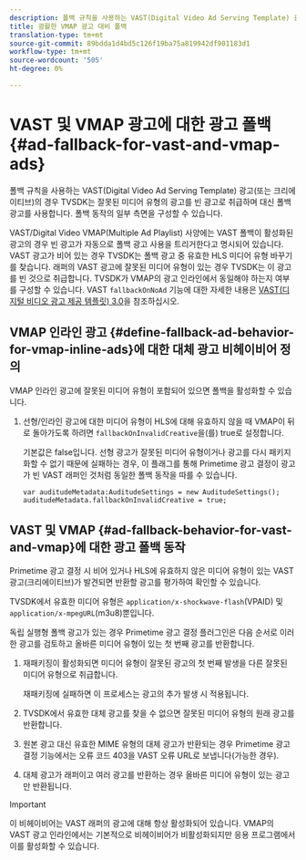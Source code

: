 ```yaml
---
description: 폴백 규칙을 사용하는 VAST(Digital Video Ad Serving Template) 광고(또는 크리에이티브)의 경우 TVSDK는 잘못된 미디어 유형의 광고를 빈 광고로 취급하며 대신 폴백 광고를 사용합니다. 폴백 동작의 일부 측면을 구성할 수 있습니다.
title: 광활한 VMAP 광고 대비 폴백
translation-type: tm+mt
source-git-commit: 89bdda1d4bd5c126f19ba75a819942df901183d1
workflow-type: tm+mt
source-wordcount: '505'
ht-degree: 0%

---
```



# VAST 및 VMAP 광고에 대한 광고 폴백 {#ad-fallback-for-vast-and-vmap-ads}

폴백 규칙을 사용하는 VAST(Digital Video Ad Serving Template) 광고(또는 크리에이티브)의 경우 TVSDK는 잘못된 미디어 유형의 광고를 빈 광고로 취급하며 대신 폴백 광고를 사용합니다. 폴백 동작의 일부 측면을 구성할 수 있습니다.

VAST/Digital Video VMAP(Multiple Ad Playlist) 사양에는 VAST 폴백이 활성화된 광고의 경우 빈 광고가 자동으로 폴백 광고 사용을 트리거한다고 명시되어 있습니다. VAST 광고가 비어 있는 경우 TVSDK는 폴백 광고 중 유효한 HLS 미디어 유형 바꾸기를 찾습니다. 래퍼의 VAST 광고에 잘못된 미디어 유형이 있는 경우 TVSDK는 이 광고를 빈 것으로 취급합니다. TVSDK가 VMAP의 광고 인라인에서 동일해야 하는지 여부를 구성할 수 있습니다. VAST `fallbackOnNoAd` 기능에 대한 자세한 내용은 [VAST(디지털 비디오 광고 제공 템플릿) 3.0](https://www.iab.net/guidelines/508676/digitalvideo/vsuite/vast)을 참조하십시오.

## VMAP 인라인 광고 {#define-fallback-ad-behavior-for-vmap-inline-ads}에 대한 대체 광고 비헤이비어 정의

VMAP 인라인 광고에 잘못된 미디어 유형이 포함되어 있으면 폴백을 활성화할 수 있습니다.

1. 선형/인라인 광고에 대한 미디어 유형이 HLS에 대해 유효하지 않을 때 VMAP이 뒤로 돌아가도록 하려면 `fallbackOnInvalidCreative`을(를) true로 설정합니다.

   기본값은 false입니다. 선형 광고가 잘못된 미디어 유형이거나 광고를 다시 패키지화할 수 없기 때문에 실패하는 경우, 이 플래그를 통해 Primetime 광고 결정이 광고가 빈 VAST 래퍼인 것처럼 동일한 폴백 동작을 따를 수 있습니다.

   ```
   var auditudeMetadata:AuditudeSettings = new AuditudeSettings(); 
   auditudeMetadata.fallbackOnInvalidCreative = true;
   ```

## VAST 및 VMAP {#ad-fallback-behavior-for-vast-and-vmap}에 대한 광고 폴백 동작

Primetime 광고 결정 시 비어 있거나 HLS에 유효하지 않은 미디어 유형이 있는 VAST 광고(크리에이티브)가 발견되면 반환할 광고를 평가하여 확인할 수 있습니다.

<!--<a id="section_9F60AF00CE9645848EAAF8C06A9E426B"></a>-->

TVSDK에서 유효한 미디어 유형은 `application/x-shockwave-flash`(VPAID) 및 `application/x-mpegURL`(m3u8)뿐입니다.

독립 실행형 폴백 광고가 있는 경우 Primetime 광고 결정 플러그인은 다음 순서로 이러한 광고를 검토하고 올바른 미디어 유형이 있는 첫 번째 광고를 반환합니다.

1. 재패키징이 활성화되면 미디어 유형이 잘못된 광고의 첫 번째 발생을 다른 잘못된 미디어 유형으로 취급합니다.

   재패키징에 실패하면 이 프로세스는 광고의 추가 발생 시 적용됩니다.
1. TVSDK에서 유효한 대체 광고를 찾을 수 없으면 잘못된 미디어 유형의 원래 광고를 반환합니다.
1. 원본 광고 대신 유효한 MIME 유형의 대체 광고가 반환되는 경우 Primetime 광고 결정 기능에서는 오류 코드 403을 VAST 오류 URL로 보냅니다(가능한 경우).
1. 대체 광고가 래퍼이고 여러 광고를 반환하는 경우 올바른 미디어 유형이 있는 광고만 반환됩니다.

>[!IMPORTANT]
>
>이 비헤이비어는 VAST 래퍼의 광고에 대해 항상 활성화되어 있습니다. VMAP의 VAST 광고 인라인에서는 기본적으로 비헤이비어가 비활성화되지만 응용 프로그램에서 이를 활성화할 수 있습니다.